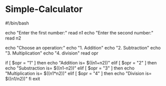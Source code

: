 # Simple-Calculator
#!/bin/bash

echo "Enter the first number:"
read n1
echo "Enter the second number:"
read n2

echo "Choose an operation:"
echo "1. Addition"
echo "2. Subtraction"
echo "3. Multiplication"
echo "4. division"
read opr

if [ $opr = "1" ]
   then
      echo "Addition is= $((n1+n2))"
elif [ $opr = "2" ]
   then
      echo "Substraction is= $((n1-n2))"
elif [ $opr = "3" ]
   then
      echo "Multiplication is= $((n1*n2))"
elif [ $opr = "4" ]
   then
       echo "Division is= $((n1/n2))"
fi
exit
